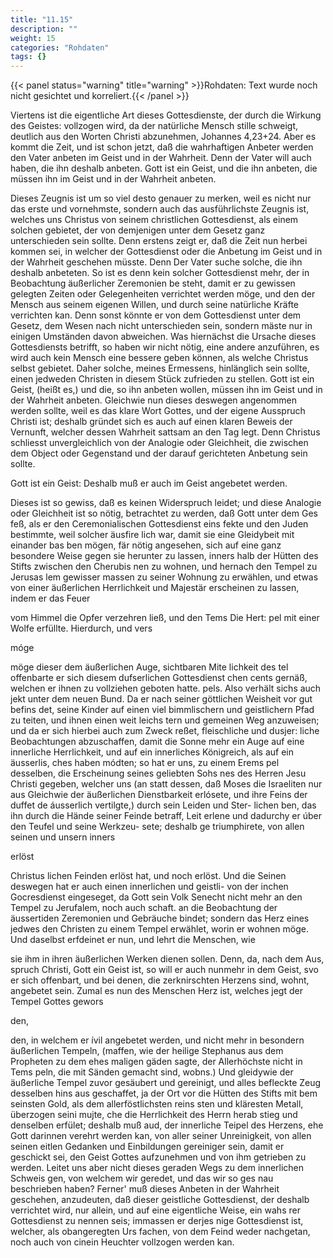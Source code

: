 ```yaml
---
title: "11.15"
description: ""
weight: 15
categories: "Rohdaten"
tags: {}
---
```


{{< panel status="warning" title="warning" >}}Rohdaten: Text wurde noch nicht gesichtet und korreliert.{{< /panel >}}

<!-- Seite 523 -->

Viertens ist die eigentliche Art dieses
Gottesdienste, der durch die Wirkung des Geistes:
vollzogen wird, da der natürliche Mensch stille schweigt,
deutlich aus den Worten Christi abzunehmen,
Johannes 4,23+24. Aber es kommt die Zeit, und ist
schon jetzt, daß die wahrhaftigen Anbeter werden
den Vater anbeten im Geist und in der Wahrheit.
Denn der Vater will auch haben, die ihn
deshalb anbeten. Gott ist ein Geist, und die ihn
anbeten, die müssen ihn im Geist und in der
Wahrheit anbeten.

Dieses Zeugnis ist um so viel desto genauer zu merken,
weil es nicht nur das erste und vornehmste,
sondern auch das ausführlichste Zeugnis ist, welches
uns Christus von seinem christlichen Gottesdienst,
als einem solchen gebietet, der von demjenigen unter
dem Gesetz ganz unterschieden sein sollte. Denn erstens
zeigt er, daß die Zeit nun herbei kommen sei, in
welcher der Gottesdienst oder die Anbetung im
Geist und in der Wahrheit geschehen müsste. Denn
Der Vater suche solche, die ihn deshalb anbeteten.
So ist es denn kein solcher Gottesdienst mehr, der in
Beobachtung äußerlicher Zeremonien be steht, damit
er zu gewissen gelegten Zeiten oder Gelegenheiten
verrichtet werden möge, und den der Mensch aus seinem
eigenen Willen, und durch seine natürliche Kräfte
verrichten kan. Denn sonst könnte er von dem
Gottesdienst unter dem Gesetz, dem Wesen nach<!-- Seite 524 -->
nicht unterschieden sein, sondern mäste nur in einigen
Umständen davon abweichen. Was hiernächst die
Ursache dieses Gottesdiensts betrifft, so haben wir nicht
nötig, eine andere anzuführen, es wird auch kein
Mensch eine bessere geben können, als welche Christus
selbst gebietet. Daher solche, meines Ermessens, hinlänglich
sein sollte, einen jedweden Christen in diesem
Stück zufrieden zu stellen. Gott ist ein Geist,
(heißt es,) und die, so ihn anbeten wollen, müssen
ihn im Geist und in der Wahrheit anbeten.
Gleichwie nun dieses deswegen angenommen werden
sollte, weil es das klare Wort Gottes, und der eigene
Ausspruch Christi ist; deshalb gründet sich es auch auf
einen klaren Beweis der Vernunft, welcher dessen
Wahrheit sattsam an den Tag legt. Denn Christus
schliesst unvergleichlich von der Analogie oder
Gleichheit, die zwischen dem Object oder Gegenstand
und der darauf gerichteten Anbetung sein sollte.

Gott ist ein Geist: Deshalb muß er auch im Geist angebetet werden.

Dieses ist so gewiss, daß es keinen Widerspruch
leidet; und diese Analogie oder Gleichheit ist so nötig,
betrachtet zu werden, daß Gott unter dem Ges feß, als er den Ceremonialischen Gottesdienst eins fekte und den Juden bestimmte, weil solcher äusfire lich war, damit sie eine Gleidybeit mit einander bas ben mögen, fär nötig angesehen, sich auf eine ganz besondere Weise gegen sie herunter zu lassen, inners halb der Hütten des Stifts zwischen den Cherubis nen zu wohnen, und hernach den Tempel zu Jerusas lem gewisser massen zu seiner Wohnung zu erwählen, und etwas von einer äußerlichen Herrlichkeit und Majestär erscheinen zu lassen, indem er das Feuer

vom Himmel die Opfer verzehren ließ, und den Tems Die Hert: pel mit einer Wolfe erfüllte. Hierdurch, und vers

móge

möge dieser dem äußerlichen Auge, sichtbaren Mite lichkeit des tel offenbarte er sich diesem dufserlichen Gottesdienst chen cents gernäß, welchen er ihnen zu vollziehen geboten hatte. pels. Also verhält sichs auch jekt unter dem neuen Bund. Da er nach seiner göttlichen Weisheit vor gut befins det, seine Kinder auf einen viel bimmlischern und geistlichern Pfad zu teiten, und ihnen einen weit leichs tern und gemeinen Weg anzuweisen; und da er sich hierbei auch zum Zweck reßet, fleischliche und dusjer: liche Beobachtungen abzuschaffen, damit die Sonne mehr ein Auge auf eine innerliche Herrlichkeit, und auf ein innerliches Königreich, als auf ein äusserlis, ches haben módten; so hat er uns, zu einem Erems pel desselben, die Erscheinung seines geliebten Sohs nes des Herren Jesu Christi gegeben, welcher uns (an statt dessen, daß Moses die Israeliten nur aus Gleichwie der äußerlichen Dienstbarkeit erlósete, und ihre Feins der duffet de áusserlich vertilgte,) durch sein Leiden und Ster- lichen ben, das ihn durch die Hände seiner Feinde betraff, Leit erlene und dadurchy er úber den Teufel und seine Werkzeu- sete; deshalb ge triumphirete, von allen seinen und unsern inners

erlöst

Christus lichen Feinden erlöst hat, und noch erlöst. Und die Seinen deswegen hat er auch einen innerlichen und geistli- von der inchen Gocresdienst eingeseget, da Gott sein Volk Senecht nicht mehr an den Tempel zu Jerufalem, noch auch schaft. an die Beobachtung der äussertiden Zeremonien und Gebräuche bindet; sondern das Herz eines jedwes den Christen zu einem Tempel erwählet, worin er wohnen möge. Und daselbst erfdeinet er nun, und lehrt die Menschen, wie

sie ihm in ihren äußerlichen Werken dienen sollen. Denn, da, nach dem Aus, spruch Christi, Gott ein Geist ist, so will er auch nunmehr in dem Geist, svo er sich offenbart, und bei denen, die zerknirschten Herzens sind, wohnt, angebetet sein. Zumal es nun des Menschen Herz ist, welches jegt der Tempel Gottes gewors

den,

<!-- Seite 526 -->

den, in welchem er ívil angebetet werden, und nicht mehr in besondern äußerlichen Tempeln, (maffen, wie der heilige Stephanus aus dem Propheten zu dem ehes maligen gäden sagte, der Allerhöchste nicht in Tems peln, die mit Sänden gemacht sind, wobns.) Und gleidywie der äußerliche Tempel zuvor gesäubert und gereinigt, und alles befleckte Zeug desselben hins aus geschaffet, ja der Ort vor die Hütten des Stifts mit bem seinsten Gold, als dem allerföstlichsten reins sten und kläresten Metall, überzogen seini mujte, che die Herrlichkeit des Herrn herab stieg und denselben erfület; deshalb muß aud, der innerliche Teipel des Herzens, ehe Gott darinnen verehrt werden kan, von aller seiner Unreinigkeit, von allen seinen eitlen Gedanken und Einbildungen gereiniger sein, damit er geschickt sei, den Geist Gottes aufzunehmen und von ihm getrieben zu werden. Leitet uns aber nicht dieses geraden Wegs zu dem innerlichen Schweis gen, von welchem wir geredet, und das wir so ges nau beschrieben haben? Ferner' muß dieses Anbeten in der Wahrheit geschehen, anzudeuten, daß dieser geistliche Gottesdienst, der deshalb verrichtet wird, nur allein, und auf eine eigentliche Weise, ein wahs rer Gottesdienst zu nennen seis; immassen er derjes nige Gottesdienst ist, welcher, als obangeregten Urs fachen, von dem Feind weder nachgetan, noch auch von cinein Heuchter vollzogen werden kan.

